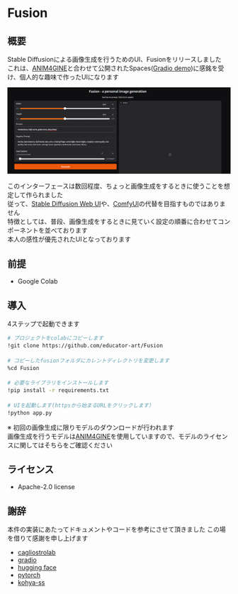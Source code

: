 # Fusion

## 概要

Stable Diffusionによる画像生成を行うためのUI、Fusionをリリースしました  
これは、[ANIM4GINE](https://huggingface.co/cagliostrolab/animagine-xl-4.0)と合わせて公開されたSpaces([Gradio demo](https://huggingface.co/spaces/cagliostrolab/animagine-xl-4.0))に感銘を受け、個人的な趣味で作ったUIになります

![](./sample.png)

このインターフェースは数回程度、ちょっと画像生成をするときに使うことを想定して作られました  
従って、[Stable Diffusion Web UI](https://github.com/AUTOMATIC1111/stable-diffusion-webui)や、[ComfyUI](https://github.com/comfyanonymous/ComfyUI)の代替を目指すものではありません  
特徴としては、普段、画像生成をするときに見ていく設定の順番に合わせてコンポーネントを並べております  
本人の感性が優先されたUIとなっております  

## 前提

- Google Colab

## 導入

4ステップで起動できます

```bash
# プロジェクトをcolabにコピーします
!git clone https://github.com/educator-art/Fusion

# コピーしたfusionフォルダにカレントディレクトリを変更します
%cd Fusion

# 必要なライブラリをインストールします
!pip install -r requirements.txt

# UIを起動します(httpsから始まるURLをクリックします）
!python app.py
```

※ 初回の画像生成に限りモデルのダウンロードが行われます  
画像生成を行うモデルは[ANIM4GINE](https://huggingface.co/cagliostrolab/animagine-xl-4.0)を使用していますので、モデルのライセンスに関してはそちらをご確認ください  

## ライセンス

 - Apache-2.0 license

## 謝辞

本件の実装にあたってドキュメントやコードを参考にさせて頂きました
この場を借りて感謝を申し上げます

- [cagliostrolab](https://huggingface.co/cagliostrolab) 
- [gradio](https://www.gradio.app/)
- [hugging face](https://huggingface.co/)
- [pytorch](https://pytorch.org/)
- [kohya-ss](https://github.com/kohya-ss/sd-scripts)
